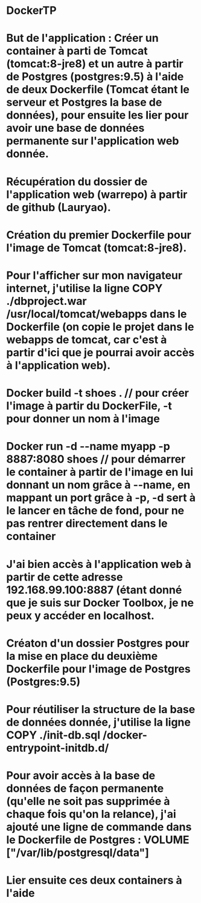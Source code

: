 # DockerTP

# But de l'application : Créer un container à parti de Tomcat (tomcat:8-jre8) et un autre à partir de Postgres (postgres:9.5) à l'aide de deux Dockerfile (Tomcat étant le serveur et Postgres la base de données), pour ensuite les lier pour avoir une base de données permanente sur l'application web donnée.

# Récupération du dossier de l'application web (warrepo) à partir de github (Lauryao).
# Création du premier Dockerfile pour l'image de Tomcat (tomcat:8-jre8). 
# Pour l'afficher sur mon navigateur internet, j'utilise la ligne COPY ./dbproject.war /usr/local/tomcat/webapps dans le Dockerfile (on       copie le projet dans le webapps de tomcat, car c'est à partir d'ici que je pourrai avoir accès à l'application web).
# Docker build -t shoes .  // pour créer l'image à partir du DockerFile, -t pour donner un nom à l'image
# Docker run -d --name myapp -p 8887:8080 shoes  // pour démarrer le container à partir de l'image en lui donnant un nom grâce à --name, en   mappant un port grâce à -p, -d sert à le lancer en tâche de fond, pour ne pas rentrer directement dans le container 
# J'ai bien accès à l'application web à partir de cette adresse 192.168.99.100:8887 (étant donné que je suis sur Docker Toolbox, je ne peux   y accéder en localhost.
# Créaton d'un dossier Postgres pour la mise en place du deuxième Dockerfile pour l'image de Postgres (Postgres:9.5)
# Pour réutiliser la structure de la base de données donnée, j'utilise la ligne COPY ./init-db.sql /docker-entrypoint-initdb.d/
# Pour avoir accès à la base de données de façon permanente (qu'elle ne soit pas supprimée à chaque fois qu'on la relance), j'ai ajouté une ligne de commande dans le Dockerfile de Postgres : VOLUME ["/var/lib/postgresql/data"]



# Lier ensuite ces deux containers à l'aide 

